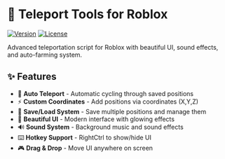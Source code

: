 # 🚀 Teleport Tools for Roblox

[![Version](https://img.shields.io/badge/Version-1.0.0-brightgreen)](https://github.com/UsernameKamu/TeleportTools)
[![License](https://img.shields.io/badge/License-MIT-blue)](LICENSE)

Advanced teleportation script for Roblox with beautiful UI, sound effects, and auto-farming system.

## ✨ Features

- 🎯 **Auto Teleport** - Automatic cycling through saved positions
- ⚡ **Custom Coordinates** - Add positions via coordinates (X,Y,Z)
- 💾 **Save/Load System** - Save multiple positions and manage them
- 🎨 **Beautiful UI** - Modern interface with glowing effects
- 🔊 **Sound System** - Background music and sound effects
- ⌨️ **Hotkey Support** - RightCtrl to show/hide UI
- 🎮 **Drag & Drop** - Move UI anywhere on screen
